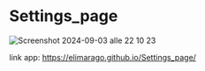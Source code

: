 # Settings_page

![Screenshot 2024-09-03 alle 22 10 23](https://github.com/user-attachments/assets/ba680c2f-85d0-4207-a279-0eef91978545)

link app: https://elimarago.github.io/Settings_page/
